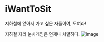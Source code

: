 # iWantToSit
지하철에 앉아서 가고 싶은 자들이여, 모여라!

지하철 자리 눈치게임은 언제나 치열하다.
![image](https://user-images.githubusercontent.com/63417540/227165841-844f755d-2912-479d-bcab-96615911462f.png)
